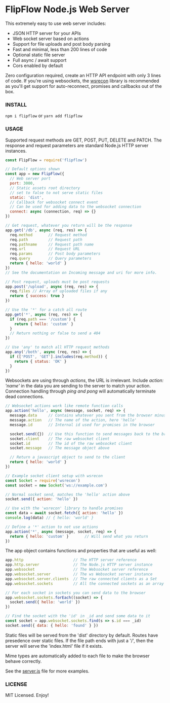 # FlipFlow Node.js Web Server

This extremely easy to use web server includes:

* JSON HTTP server for your APIs
* Web socket server based on actions
* Support for file uploads and post body parsing
* Fast and minimal, less than 200 lines of code
* Optional static file server
* Full async / await support
* Cors enabled by default

Zero configuration required, create an HTTP API endpoint with only 3 lines of code. If you're using websockets, the [wsrecon](https://github.com/fugroup/wsrecon) library is recommended as you'll get support for auto-reconnect, promises and callbacks out of the box.

### INSTALL
```npm i flipflow``` or ```yarn add flipflow```

### USAGE
Supported request methods are GET, POST, PUT, DELETE and PATCH. The response and request parameters are standard Node.js HTTP server instances.
```javascript
const FlipFlow = require('flipflow')

// Default options shown
const app = new FlipFlow({
  // Web server port
  port: 3000,
  // Static assets root directory
  // set to false to not serve static files
  static: 'dist',
  // Callback for websocket connect event
  // Can be used for adding data to the websocket connection
  connect: async (connection, req) => {}
})

// Get request, whatever you return will be the response
app.get('/db', async (req, res) => {
  req.method       // Request method
  req.path         // Request path
  req.pathname     // Request path name
  req.url          // Request URL
  req.params       // Post body parameters
  req.query        // Query parameters
  return { hello: 'world' }
})
// See the documentation on Incoming message and uri for more info.

// Post request, uploads must be post requests
app.post('/upload', async (req, res) => {
  req.files // Array of uploaded files if any
  return { success: true }
})

// Use the '*' for a catch all route
app.get('*', async (req, res) => {
  if (req.path === '/custom') {
    return { hello: 'custom' }
  }
  // Return nothing or false to send a 404
})

// Use 'any' to match all HTTP request methods
app.any('/both', async (req, res) => {
  if (['POST', 'GET'].includes(req.method)) {
    return { status: 'OK' }
  }
})
```
Websockets are using through *actions*, the URL is irrelevant. Include *action: 'name'* in the data you are sending to the server to match your action. Connection handling through *ping and pong* will automatically terminate dead connections.
```javascript
// Websocket actions work like remote function calls
app.action('hello', async (message, socket, req) => {
  message.data     // Contains whatever you sent from the browser minus the action
  message.action   // The name of the action, here 'hello'
  message.id       // Internal id used for promises in the browser

  socket.send({})  // Use this function to send messages back to the browser
  socket.client    // The raw websocket client
  socket.id        // The id of the raw websocket client
  socket.message   // The message object above

  // Return a javascript object to send to the client
  return { hello: 'world' }
})

// Example socket client setup with wsrecon
const Socket = require('wsrecon')
const socket = new Socket('ws://example.com')

// Normal socket send, matches the 'hello' action above
socket.send({ action: 'hello' })

// Use with the 'wsrecon' library to handle promises
const data = await socket.fetch({ action: 'hello' })
console.log(data) // { hello: 'world' }

// Define a '*' action to not use actions
app.action('*', async (message, socket, req) => {
  return { hello: 'custom' }       // Will send what you return
})
```
The app object contains functions and properties that are useful as well:
```javascript
app.http                      // The HTTP server reference
app.http.server               // The Node.js HTTP server instance
app.websocket                 // The Websocket server reference
app.websocket.server          // The ws Websocket server instance
app.websocket.server.clients  // The raw connected clients as a Set
app.websocket.sockets         // All the connected sockets as an array

// For each socket in sockets you can send data to the browser
app.websocket.sockets.forEach((socket) => {
  socket.send({ hello: 'world' })
})

// Find the socket with the 'id' in _id and send some data to it
const socket = app.websocket.sockets.find(s => s.id === _id)
socket.send({ data: { hello: 'found' } })
```

Static files will be served from the 'dist' directory by default. Routes have presedence over static files. If the file path ends with just a '/', then the server will serve the 'index.html' file if it exists.

Mime types are automatically added to each file to make the browser behave correctly.

See the [server.js](https://github.com/fugroup/flipflow/blob/master/server.js) file for more examples.

### LICENSE

MIT Licensed. Enjoy!